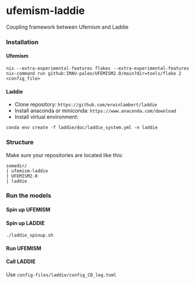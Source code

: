 # ufemism-laddie
Coupling framework between Ufemism and Laddie

### Installation

#### Ufemism
```
nix --extra-experimental-features flakes --extra-experimental-features nix-command run github:IMAU-paleo/UFEMISM2.0/main?dir=tools/flake 2 <config_file>
```

#### Laddie
- Clone repository:  `https://github.com/erwinlambert/laddie`
- Install anaconda or miniconda: `https://www.anaconda.com/download`
- Install virtual environment:
```
conda env create -f laddie/doc/laddie_system.yml -n laddie
```

### Structure
Make sure your repositories are located like this:
```
somedir/
| ufemism-laddie
| UFEMISM2.0
| laddie
```

### Run the models

#### Spin up UFEMISM
#### Spin up LADDIE
```
./laddie_spinup.sh
```
#### Run UFEMISM
#### Call LADDIE
Use `config-files/laddie/config_CD_leg.toml`